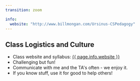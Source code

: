 ```yaml
---
transition: zoom

info:
  website: "http://www.billmongan.com/Ursinus-CSPedagogy"
---
```


## Class Logistics and Culture

- Class website and syllabus: <a href="{{ page.info.website }}">{{ page.info.website }}</a>
- Challenging but fun!
- Communicate with me and the TA's often - we enjoy it.
- If you know stuff, use it for good to help others!